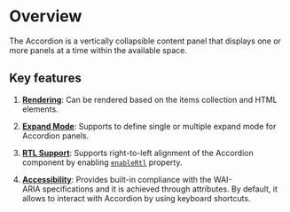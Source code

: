 # Overview

The Accordion is a vertically collapsible content panel that displays one or more panels at a time within the available space.

## Key features

1. **[Rendering](./getting-started/)**: Can be rendered based on the items collection and HTML elements.

2. **[Expand Mode](./expand-mode/)**: Supports to define single or multiple expand mode for Accordion panels.

3. **[RTL Support](../api/accordion#enablertl)**:  Supports right-to-left
 alignment of the Accordion component by enabling [`enableRtl`](../api/accordion#enablertl) property.

4. **[Accessibility](./accessibility/)**: Provides built-in compliance with the WAI-ARIA specifications and it is achieved through attributes. By default,
it allows to interact with Accordion by using keyboard shortcuts.